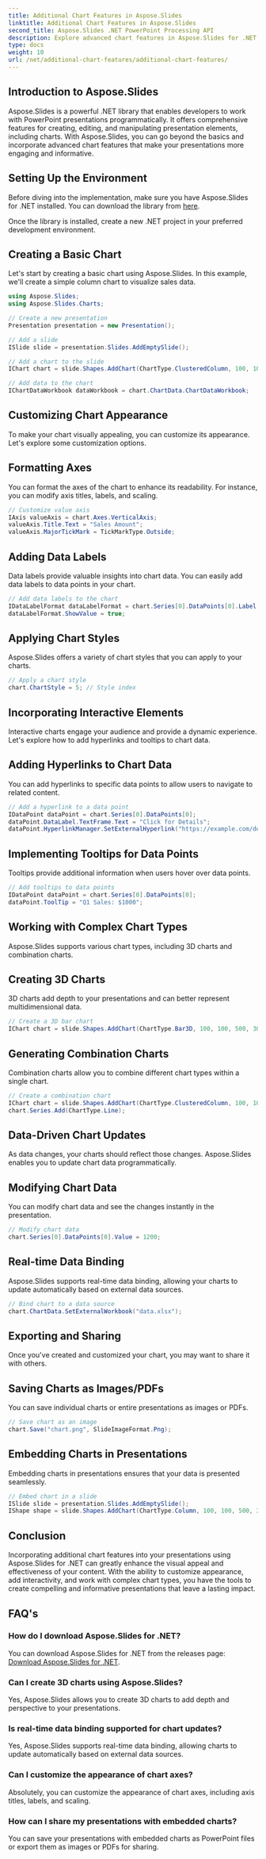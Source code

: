 ```yaml
---
title: Additional Chart Features in Aspose.Slides
linktitle: Additional Chart Features in Aspose.Slides
second_title: Aspose.Slides .NET PowerPoint Processing API
description: Explore advanced chart features in Aspose.Slides for .NET. Enhance presentations with interactivity and dynamic visuals.
type: docs
weight: 10
url: /net/additional-chart-features/additional-chart-features/
---
```


## Introduction to Aspose.Slides

Aspose.Slides is a powerful .NET library that enables developers to work with PowerPoint presentations programmatically. It offers comprehensive features for creating, editing, and manipulating presentation elements, including charts. With Aspose.Slides, you can go beyond the basics and incorporate advanced chart features that make your presentations more engaging and informative.

## Setting Up the Environment

Before diving into the implementation, make sure you have Aspose.Slides for .NET installed. You can download the library from [here](https://releases.aspose.com/slides/net).

Once the library is installed, create a new .NET project in your preferred development environment.

## Creating a Basic Chart

Let's start by creating a basic chart using Aspose.Slides. In this example, we'll create a simple column chart to visualize sales data.

```csharp
using Aspose.Slides;
using Aspose.Slides.Charts;

// Create a new presentation
Presentation presentation = new Presentation();

// Add a slide
ISlide slide = presentation.Slides.AddEmptySlide();

// Add a chart to the slide
IChart chart = slide.Shapes.AddChart(ChartType.ClusteredColumn, 100, 100, 500, 300);

// Add data to the chart
IChartDataWorkbook dataWorkbook = chart.ChartData.ChartDataWorkbook;
```

## Customizing Chart Appearance

To make your chart visually appealing, you can customize its appearance. Let's explore some customization options.

## Formatting Axes

You can format the axes of the chart to enhance its readability. For instance, you can modify axis titles, labels, and scaling.

```csharp
// Customize value axis
IAxis valueAxis = chart.Axes.VerticalAxis;
valueAxis.Title.Text = "Sales Amount";
valueAxis.MajorTickMark = TickMarkType.Outside;
```

## Adding Data Labels

Data labels provide valuable insights into chart data. You can easily add data labels to data points in your chart.

```csharp
// Add data labels to the chart
IDataLabelFormat dataLabelFormat = chart.Series[0].DataPoints[0].Label.TextFormat;
dataLabelFormat.ShowValue = true;
```

## Applying Chart Styles

Aspose.Slides offers a variety of chart styles that you can apply to your charts.

```csharp
// Apply a chart style
chart.ChartStyle = 5; // Style index
```

## Incorporating Interactive Elements

Interactive charts engage your audience and provide a dynamic experience. Let's explore how to add hyperlinks and tooltips to chart data.

## Adding Hyperlinks to Chart Data

You can add hyperlinks to specific data points to allow users to navigate to related content.

```csharp
// Add a hyperlink to a data point
IDataPoint dataPoint = chart.Series[0].DataPoints[0];
dataPoint.DataLabel.TextFrame.Text = "Click for Details";
dataPoint.HyperlinkManager.SetExternalHyperlink("https://example.com/details");
```

## Implementing Tooltips for Data Points

Tooltips provide additional information when users hover over data points.

```csharp
// Add tooltips to data points
IDataPoint dataPoint = chart.Series[0].DataPoints[0];
dataPoint.ToolTip = "Q1 Sales: $1000";
```

## Working with Complex Chart Types

Aspose.Slides supports various chart types, including 3D charts and combination charts.

## Creating 3D Charts

3D charts add depth to your presentations and can better represent multidimensional data.

```csharp
// Create a 3D bar chart
IChart chart = slide.Shapes.AddChart(ChartType.Bar3D, 100, 100, 500, 300);
```

## Generating Combination Charts

Combination charts allow you to combine different chart types within a single chart.

```csharp
// Create a combination chart
IChart chart = slide.Shapes.AddChart(ChartType.ClusteredColumn, 100, 100, 500, 300);
chart.Series.Add(ChartType.Line);
```

## Data-Driven Chart Updates

As data changes, your charts should reflect those changes. Aspose.Slides enables you to update chart data programmatically.

## Modifying Chart Data

You can modify chart data and see the changes instantly in the presentation.

```csharp
// Modify chart data
chart.Series[0].DataPoints[0].Value = 1200;
```

## Real-time Data Binding

Aspose.Slides supports real-time data binding, allowing your charts to update automatically based on external data sources.

```csharp
// Bind chart to a data source
chart.ChartData.SetExternalWorkbook("data.xlsx");
```

## Exporting and Sharing

Once you've created and customized your chart, you may want to share it with others.

## Saving Charts as Images/PDFs

You can save individual charts or entire presentations as images or PDFs.

```csharp
// Save chart as an image
chart.Save("chart.png", SlideImageFormat.Png);
```

## Embedding Charts in Presentations

Embedding charts in presentations ensures that your data is presented seamlessly.

```csharp
// Embed chart in a slide
ISlide slide = presentation.Slides.AddEmptySlide();
IShape shape = slide.Shapes.AddChart(ChartType.Column, 100, 100, 500, 300);
```

## Conclusion

Incorporating additional chart features into your presentations using Aspose.Slides for .NET can greatly enhance the visual appeal and effectiveness of your content. With the ability to customize appearance, add interactivity, and work with complex chart types, you have the tools to create compelling and informative presentations that leave a lasting impact.

## FAQ's

### How do I download Aspose.Slides for .NET?

You can download Aspose.Slides for .NET from the releases page: [Download Aspose.Slides for .NET](https://releases.aspose.com/slides/net).

### Can I create 3D charts using Aspose.Slides?

Yes, Aspose.Slides allows you to create 3D charts to add depth and perspective to your presentations.

### Is real-time data binding supported for chart updates?

Yes, Aspose.Slides supports real-time data binding, allowing charts to update automatically based on external data sources.

### Can I customize the appearance of chart axes?

Absolutely, you can customize the appearance of chart axes, including axis titles, labels, and scaling.

### How can I share my presentations with embedded charts?

You can save your presentations with embedded charts as PowerPoint files or export them as images or PDFs for sharing.
